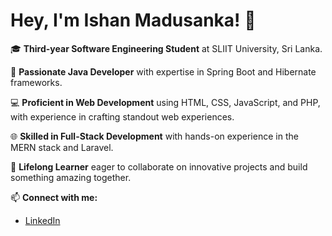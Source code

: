# Hey, I'm Ishan Madusanka! 👋

🎓 **Third-year Software Engineering Student** at SLIIT University, Sri Lanka.

🚀 **Passionate Java Developer** with expertise in Spring Boot and Hibernate frameworks.

💻 **Proficient in Web Development** using HTML, CSS, JavaScript, and PHP, with experience in crafting standout web experiences.

🌐 **Skilled in Full-Stack Development** with hands-on experience in the MERN stack and Laravel.

🌱 **Lifelong Learner** eager to collaborate on innovative projects and build something amazing together.

📫 **Connect with me:**
- [LinkedIn](https://www.linkedin.com/in/ishan-madusanka-b4b2a5256)
